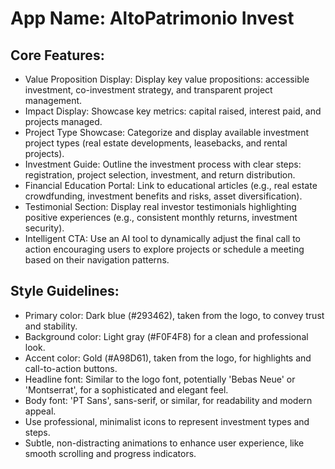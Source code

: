 # **App Name**: AltoPatrimonio Invest

## Core Features:

- Value Proposition Display: Display key value propositions: accessible investment, co-investment strategy, and transparent project management.
- Impact Display: Showcase key metrics: capital raised, interest paid, and projects managed.
- Project Type Showcase: Categorize and display available investment project types (real estate developments, leasebacks, and rental projects).
- Investment Guide: Outline the investment process with clear steps: registration, project selection, investment, and return distribution.
- Financial Education Portal: Link to educational articles (e.g., real estate crowdfunding, investment benefits and risks, asset diversification).
- Testimonial Section: Display real investor testimonials highlighting positive experiences (e.g., consistent monthly returns, investment security).
- Intelligent CTA: Use an AI tool to dynamically adjust the final call to action encouraging users to explore projects or schedule a meeting based on their navigation patterns.

## Style Guidelines:

- Primary color: Dark blue (#293462), taken from the logo, to convey trust and stability.
- Background color: Light gray (#F0F4F8) for a clean and professional look.
- Accent color: Gold (#A98D61), taken from the logo, for highlights and call-to-action buttons.
- Headline font: Similar to the logo font, potentially 'Bebas Neue' or 'Montserrat', for a sophisticated and elegant feel.
- Body font: 'PT Sans', sans-serif, or similar, for readability and modern appeal.
- Use professional, minimalist icons to represent investment types and steps.
- Subtle, non-distracting animations to enhance user experience, like smooth scrolling and progress indicators.
